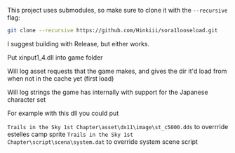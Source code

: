 This project uses submodules, so make sure to clone it with the `--recursive` flag:

```bash
git clone --recursive https://github.com/Hinkiii/sora1looseload.git
```

I suggest building with Release, but either works.

Put xinput1_4.dll into game folder

Will log asset requests that the game makes, and gives the dir it'd load from when not in the cache yet (first load)

Will log strings the game has internally with support for the Japanese character set


For example with this dll you could put

`Trails in the Sky 1st Chapter\asset\dx11\image\st_c5000.dds` to overrride estelles camp sprite
`Trails in the Sky 1st Chapter\script\scena\system.dat` to override system scene script
